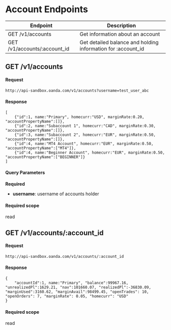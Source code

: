 # Account Endpoints

| Endpoint | Description |
| ---- | ---- |
| GET /v1/accounts | Get information about an account |
| GET /v1/accounts/:account_id | Get detailed balance and holding information for :account_id |

## GET /v1/accounts

#### Request
    http://api-sandbox.oanda.com/v1/accounts?username=test_user_abc

#### Response
    [
        {"id":1, name:"Primary", homecurr:"USD", marginRate:0.20, "accountPropertyName":[]},
        {"id":2, name:"Subaccount 1", homecurr:"CAD", marginRate:0.30, "accountPropertyName":[]},
        {"id":3, name:"Subaccount 2", homecurr:"EUR", marginRate:0.50, "accountPropertyName":[]},
        {"id":4, name:"MT4 Account", homecurr:"EUR", marginRate:0.50, "accountPropertyName":["MT4"]},
        {"id":4, name:"Beginner Account", homecurr:"EUR", marginRate:0.50, "accountPropertyName":["BEGINNER"]}
    ]

#### Query Parameters
**Required**

* **username**: username of accounts holder

#### Required scope
read

## GET /v1/accounts/:account_id
#### Request
    http://api-sandbox.oanda.com/v1/accounts/:account_id

#### Response
    {
        "accountId":1, name:"Primary", "balance":99967.16, "unrealizedPl":1629.21, "nav":101660.07, "realizedPl":-36830.09, "marginUsed":3160.62, "marginAvail":98499.45, "openTrades": 10, "openOrders": 7, "marginRate": 0.05, "homecurr": "USD" 
    }

#### Required scope
read


